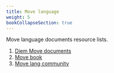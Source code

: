 ```yaml
---
title: Move language
weight: 5
bookCollapseSection: true
---
```


Move language documents resource lists.

<!--more-->

1. [Diem Move documents](https://developers.diem.com/docs/move/move-overview)
2. [Move book](https://move-book.com/)
3. [Move lang community](https://www.movelang.io/)